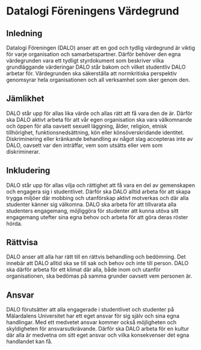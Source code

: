 # Datalogi Föreningens Värdegrund

## Inledning
Datalogi Föreningen (DALO) anser att en god och tydlig värdegrund är viktig för varje organisation och samarbetspartner.
Därför behöver den egna värdegrunden vara ett tydligt styrdokument som beskriver vilka grundläggande värderingar DALO står bakom och vilket studentliv DALO arbetar för.
Värdegrunden ska säkerställa att normkritiska perspektiv genomsyrar hela organisationen och all verksamhet som sker genom den.

## Jämlikhet
DALO står upp för allas lika värde och allas rätt att få vara den de är.
Därför ska DALO aktivt arbeta för att vår egen organisation ska vara välkomnande och öppen för alla oavsett sexuell läggning, ålder, religion, etnisk tillhörighet, funktionsnedsättning, kön eller könsöverskridande identitet.
Diskriminering eller kränkande behandling av något slag accepteras inte av DALO, oavsett var den inträffar, vem som utsätts eller vem som diskriminerar.

## Inkludering
DALO står upp för allas vilja och rättighet att få vara en del av gemenskapen och engagera sig i studentlivet.
Därför ska DALO alltid arbeta för att skapa trygga miljöer där mobbing och utanförskap aktivt motverkas och där alla studenter känner sig välkomna.
DALO ska arbeta för att tillvarata alla studenters engagemang, möjliggöra för studenter att kunna utöva sitt engagemang utefter sina egna behov och arbeta för att göra deras röster hörda.

## Rättvisa
DALO anser att alla har rätt till en rättvis behandling och bedömning.
Det innebär att DALO alltid ska se till sak och behov och inte till person.
DALO ska därför arbeta för ett klimat där alla, både inom och utanför organisationen, ska bedömas på samma grunder oavsett vem personen är.

## Ansvar
DALO förutsätter att alla engagerade i studentlivet och studenter på Mälardalens Universitet har ett eget ansvar för sig själv och sina egna handlingar.
Med ett medvetet ansvar kommer också möjligheten och skyldigheten för ansvarsutkrävande.
Därför ska DALO arbeta för en kultur där alla är medvetna om sitt eget ansvar och vilka konsekvenser det egna handlandet kan få.
